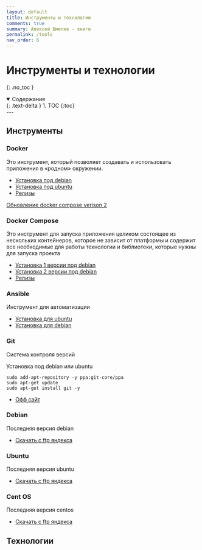 ```yaml
---
layout: default
title: Инструменты и технологии
comments: true
summary: Алексей Шмелев - книги
permalink: /tools
nav_order: 6
---
```


# Инструменты и технологии
{: .no_toc }

<details open markdown="block">
  <summary>
    Содержание
  </summary>
  {: .text-delta }
1. TOC
{:toc}
</details>
---

## Инструменты

### Docker

Это инструмент, который позволяет создавать и использовать приложения в «родном» окружении.

- [Установка под debian](https://docs.docker.com/engine/install/debian/#install-using-the-repository)
- [Установка под ubuntu](https://docs.docker.com/engine/install/ubuntu/#install-using-the-repository)
- [Релизы](https://github.com/docker/cli/tags)

[Обновление docker compose verison 2](https://docs.docker.com/compose/install/compose-plugin/#install-the-plugin-manually)

### Docker Compose

Это инструмент для запуска приложения целиком состоящее из нескольких контейнеров, которое не зависит от платформы и 
содержит все необходимые для работы технологии и библиотеки, которые нужны для запуска проекта

- [Установка 1 версии под debian](https://docs.docker.com/compose/install/#install-compose-on-linux-systems)
- [Установка 2 версии под debian](https://docs.docker.com/compose/cli-command/#install-on-linux)
- [Релизы](https://github.com/docker/compose/tags)

### Ansible

Инструмент для автоматизации

- [Установка для ubuntu](https://docs.ansible.com/ansible/latest/installation_guide/intro_installation.html#installing-ansible-on-ubuntu)
- [Установка для debian](https://docs.ansible.com/ansible/latest/installation_guide/intro_installation.html#installing-ansible-on-debian)

### Git

Система контроля версий

Установка под debian или ubuntu
```shell
sudo add-apt-repository -y ppa:git-core/ppa
sudo apt-get update
sudo apt-get install git -y
```

- [Офф сайт](https://git-scm.com/)

### Debian

Последняя версия debian

- [Скачать с ftp яндекса](https://mirror.yandex.ru/debian-cd/current/amd64/bt-cd/)

### Ubuntu

Последняя версия ubuntu

- [Скачать с ftp яндекса](https://mirror.yandex.ru/ubuntu-releases/22.04/)

### Cent OS

Последняя версия centos

- [Скачать с ftp яндекса](https://mirror.yandex.ru/centos/8-stream/isos/x86_64/)

## Технологии